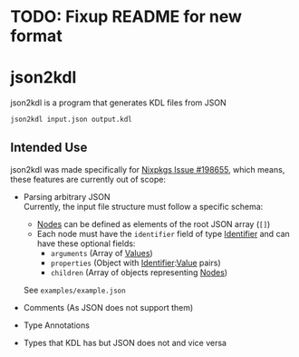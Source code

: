 # TODO: Fixup README for new format

# json2kdl

json2kdl is a program that generates KDL files from JSON

```sh
json2kdl input.json output.kdl
```

## Intended Use

json2kdl was made specifically for [Nixpkgs Issue #198655](https://github.com/NixOS/nixpkgs/issues/198655),
 which means, these features are currently out of scope:
- Parsing arbitrary JSON  
  Currently, the input file structure must follow a specific schema:
  - [Nodes](https://github.com/kdl-org/kdl/blob/main/SPEC.md#node) can be defined as elements of the root JSON array (`[]`)
  - Each node must have the `identifier` field of type [Identifier](https://github.com/kdl-org/kdl/blob/main/SPEC.md#identifier) and can have these optional fields:
    - `arguments` (Array of [Values](https://github.com/kdl-org/kdl/blob/main/SPEC.md#value))
    - `properties` (Object with [Identifier](https://github.com/kdl-org/kdl/blob/main/SPEC.md#identifier):[Value](https://github.com/kdl-org/kdl/blob/main/SPEC.md#value) pairs)
    - `children` (Array of objects representing [Nodes](https://github.com/kdl-org/kdl/blob/main/SPEC.md#node))  
    
  See `examples/example.json`
- Comments (As JSON does not support them)
- Type Annotations
- Types that KDL has but JSON does not and vice versa
